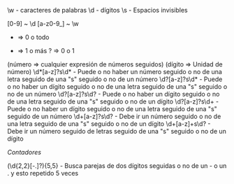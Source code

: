 \w - caracteres de palabras
\d - dígitos
\s - Espacios invisibles

[0-9] ~ \d
[a-z0-9_] ~ \w

* => 0 o todo
+ => 1 o más
? => 0 o 1

(número => cualquier expresión de números seguidos)
(dígito => Unidad de número)
\d*[a-z]?s\d* - Puede o no haber un número seguido o no de una letra seguido de una "s" seguido o no de un número
\d?[a-z]?s\d* - Puede o no haber un dígito seguido o no de una letra seguido de una "s" seguido o no de un número
\d?[a-z]?s\d? - Puede o no haber un dígito seguido o no de una letra seguido de una "s" seguido o no de un dígito
\d?[a-z]?s\d+ - Puede o no haber un dígito seguido o no de una letra seguido de una "s" seguido de un número
\d+[a-z]?s\d? - Debe ir un número seguido o no de una letra seguido de una "s" seguido o no de un dígito
\d+[a-z]+s\d? - Debe ir un número seguido de letras seguido de una "s" seguido o no de un dígito

*Contadores*

(\d{2,2}[\-\.]?){5,5} - Busca parejas de dos dígitos seguidas o no de un - o un . y esto repetido 5 veces
